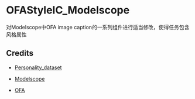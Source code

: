 # OFAStyleIC_Modelscope
对Modelscope中OFA image caption的一系列组件进行适当修改，使得任务包含风格属性

## Credits
- [Personality_dataset](https://openaccess.thecvf.com/content_CVPR_2019/html/Shuster_Engaging_Image_Captioning_via_Personality_CVPR_2019_paper.html)

- [Modelscope](https://modelscope.cn)

- [OFA](https://github.com/OFA-Sys/OFA)